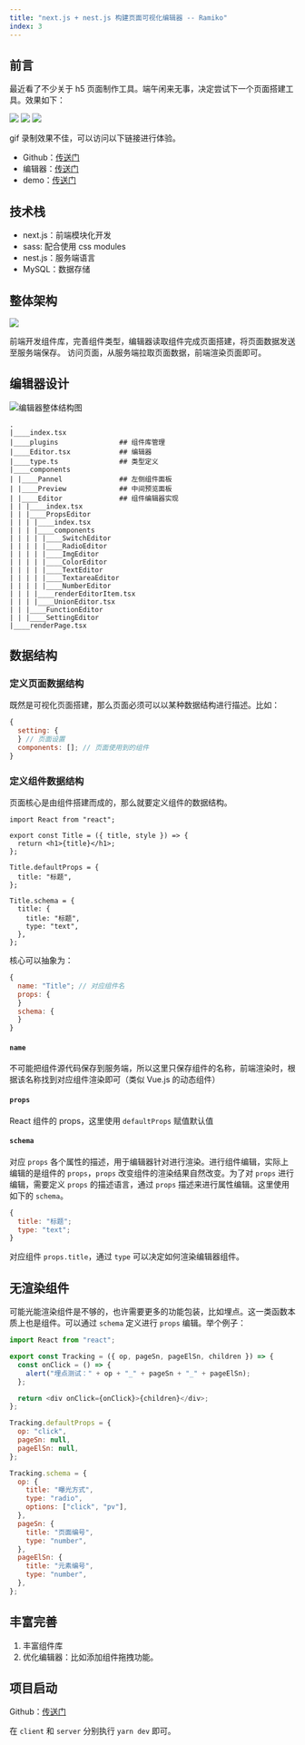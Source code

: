 ```yaml
---
title: "next.js + nest.js 构建页面可视化编辑器 -- Ramiko"
index: 3
---
```


## 前言

最近看了不少关于 h5 页面制作工具。端午闲来无事，决定尝试下一个页面搭建工具。效果如下：

![](./assets/ramiko-1.gif)
![](./assets/ramiko-2.png)
![](./assets/ramiko-3.png)

gif 录制效果不佳，可以访问以下链接进行体验。

- Github：[传送门](https://github.com/fantasticit/ramiko)
- 编辑器：[传送门](https://blog.wipi.tech/ramiko/editor)
- demo：[传送门](https://blog.wipi.tech/ramiko/page/85333d78-ed24-4adf-8d09-b185fddd73fc)

## 技术栈

- next.js：前端模块化开发
- sass: 配合使用 css modules
- nest.js：服务端语言
- MySQL：数据存储

## 整体架构

![](./assets/ramiko-4.png)

前端开发组件库，完善组件类型，编辑器读取组件完成页面搭建，将页面数据发送至服务端保存。
访问页面，从服务端拉取页面数据，前端渲染页面即可。

## 编辑器设计

![编辑器整体结构图](./assets/ramiko-5.png)

```shell
.
|____index.tsx
|____plugins               ## 组件库管理
|____Editor.tsx            ## 编辑器
|____type.ts               ## 类型定义
|____components
| |____Pannel              ## 左侧组件面板
| |____Preview             ## 中间预览面板
| |____Editor              ## 组件编辑器实现
| | |____index.tsx
| | |____PropsEditor
| | | |____index.tsx
| | | |____components
| | | | |____SwitchEditor
| | | | |____RadioEditor
| | | | |____ImgEditor
| | | | |____ColorEditor
| | | | |____TextEditor
| | | | |____TextareaEditor
| | | | |____NumberEditor
| | | |____renderEditorItem.tsx
| | | |____UnionEditor.tsx
| | |____FunctionEditor
| | |____SettingEditor
|____renderPage.tsx
```

## 数据结构

### 定义页面数据结构

既然是可视化页面搭建，那么页面必须可以以某种数据结构进行描述。比如：

```js
{
  setting: {
  } // 页面设置
  components: []; // 页面使用到的组件
}
```

### 定义组件数据结构

页面核心是由组件搭建而成的，那么就要定义组件的数据结构。

```tsx
import React from "react";

export const Title = ({ title, style }) => {
  return <h1>{title}</h1>;
};

Title.defaultProps = {
  title: "标题",
};

Title.schema = {
  title: {
    title: "标题",
    type: "text",
  },
};
```

核心可以抽象为：

```js
{
  name: "Title"; // 对应组件名
  props: {
  }
  schema: {
  }
}
```

#### `name`

不可能把组件源代码保存到服务端，所以这里只保存组件的名称，前端渲染时，根据该名称找到对应组件渲染即可（类似 Vue.js 的动态组件）

#### `props`

React 组件的 props，这里使用 `defaultProps` 赋值默认值

#### `schema`

对应 `props` 各个属性的描述，用于编辑器针对进行渲染。进行组件编辑，实际上编辑的是组件的 `props`，`props` 改变组件的渲染结果自然改变。为了对 `props` 进行编辑，需要定义 `props` 的描述语言，通过 `props` 描述来进行属性编辑。这里使用如下的 `schema`。

```js
{
  title: "标题";
  type: "text";
}
```

对应组件 `props.title`，通过 `type` 可以决定如何渲染编辑器组件。

## 无渲染组件

可能光能渲染组件是不够的，也许需要更多的功能包装，比如埋点。这一类函数本质上也是组件。可以通过 `schema` 定义进行 `props` 编辑。举个例子：

```js
import React from "react";

export const Tracking = ({ op, pageSn, pageElSn, children }) => {
  const onClick = () => {
    alert("埋点测试：" + op + "_" + pageSn + "_" + pageElSn);
  };

  return <div onClick={onClick}>{children}</div>;
};

Tracking.defaultProps = {
  op: "click",
  pageSn: null,
  pageElSn: null,
};

Tracking.schema = {
  op: {
    title: "曝光方式",
    type: "radio",
    options: ["click", "pv"],
  },
  pageSn: {
    title: "页面编号",
    type: "number",
  },
  pageElSn: {
    title: "元素编号",
    type: "number",
  },
};
```

## 丰富完善

1. 丰富组件库
2. 优化编辑器：比如添加组件拖拽功能。

## 项目启动

Github：[传送门](https://github.com/fantasticit/ramiko)

在 `client` 和 `server` 分别执行 `yarn dev` 即可。
